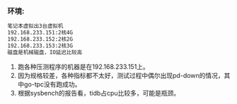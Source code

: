 ### 环境:
```bash
笔记本虚拟出3台虚拟机
192.168.233.151:2核4G
192.168.233.152:2核2G
192.168.233.153:2核3G
磁盘是机械磁盘，IO延迟比较高
```
1. 跑各种压测程序的机器是在192.168.233.151上。
2. 因为规格较差，各种指标都不太好，测试过程中偶尔出现pd-down的情况，其中go-tpc没有跑成功。
3. 根据sysbench的报告看，tidb占cpu比较多，可能是瓶颈。
